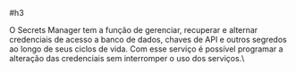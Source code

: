 #h3 

O Secrets Manager tem a função de gerenciar, recuperar e alternar credenciais de acesso a banco de dados, chaves de API e outros segredos ao longo de seus ciclos de vida. Com esse serviço é possível programar a alteração das credenciais sem interromper o uso dos serviços.\